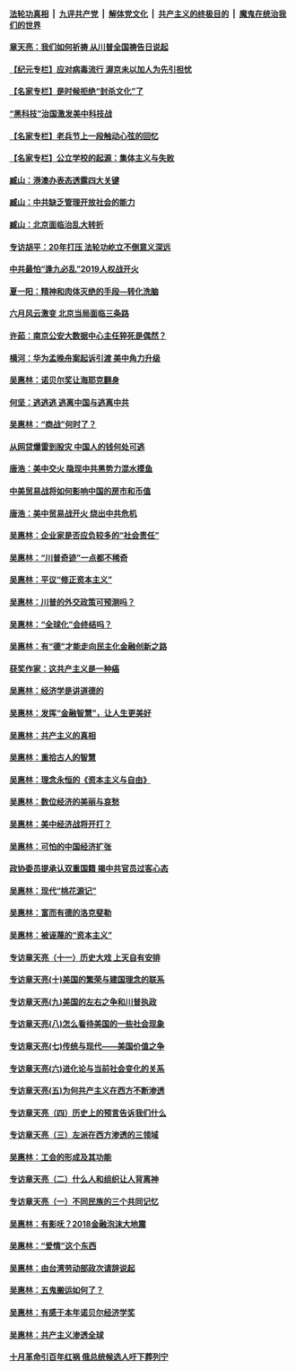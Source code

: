 

####  [法轮功真相](../../../../basic/blob/master/README.md?t=07102331) &nbsp;|&nbsp; [九评共产党](../../../../9ping.md/blob/master/README.md?t=07102331) &nbsp;|&nbsp; [解体党文化](../../../../jtdwh.md/blob/master/README.md?t=07102331)  &nbsp;|&nbsp; [共产主义的终极目的](../../../../gczydzjmd.md/blob/master/README.md?t=07102331) &nbsp;|&nbsp; [魔鬼在统治我们的世界](../../../../mgztzwmdsj.md/blob/master/README.md?t=07102331) 

#### [章天亮：我们如何祈祷 从川普全国祷告日说起](../pages/nsc423/n11944627.md?t=07102331) 

#### [【纪元专栏】应对病毒流行 渥京未以加人为先引担忧](../pages/nsc423/n11875714.md?t=07102331) 

#### [【名家专栏】是时候拒绝“封杀文化”了](../pages/nsc423/n11814093.md?t=07102331) 

#### [“黑科技”治国激发美中科技战](../pages/nsc423/n11638056.md?t=07102331) 

#### [【名家专栏】老兵节上一段触动心弦的回忆](../pages/nsc423/n11646016.md?t=07102331) 

#### [【名家专栏】公立学校的起源：集体主义与失败](../pages/nsc423/n11601833.md?t=07102331) 

#### [臧山：港澳办表态透露四大关键](../pages/nsc423/n11421628.md?t=07102331) 

#### [臧山：中共缺乏管理开放社会的能力](../pages/nsc423/n11407457.md?t=07102331) 

#### [臧山：北京面临治乱大转折](../pages/nsc423/n11406895.md?t=07102331) 

#### [专访胡平：20年打压 法轮功屹立不倒意义深远](../pages/nsc423/n11398800.md?t=07102331) 

#### [中共最怕“逢九必乱”2019人权战开火](../pages/nsc423/n11385248.md?t=07102331) 

#### [夏一阳：精神和肉体灭绝的手段—转化洗脑](../pages/nsc423/n11368250.md?t=07102331) 

#### [六月风云激变 北京当局面临三条路](../pages/nsc423/n11313668.md?t=07102331) 

#### [许茹：南京公安大数据中心主任猝死是偶然？](../pages/nsc423/n11064744.md?t=07102331) 

#### [横河：华为孟晚舟案起诉引渡 美中角力升级](../pages/nsc423/n11027230.md?t=07102331) 

#### [吴惠林：诺贝尔奖让海耶克翻身](../pages/nsc423/n10890049.md?t=07102331) 

#### [何坚：逃逃逃 逃离中国与逃离中共](../pages/nsc423/n10592891.md?t=07102331) 

#### [吴惠林：“商战”何时了？](../pages/nsc423/n10573558.md?t=07102331) 

#### [从网贷爆雷到股灾 中国人的钱何处可逃](../pages/nsc423/n10572800.md?t=07102331) 

#### [唐浩：美中交火 隐现中共黑势力混水摸鱼](../pages/nsc423/n10544040.md?t=07102331) 

#### [中美贸易战将如何影响中国的房市和币值](../pages/nsc423/n10543697.md?t=07102331) 

#### [唐浩：美中贸易战开火 烧出中共危机](../pages/nsc423/n10540126.md?t=07102331) 

#### [吴惠林：企业家是否应负较多的“社会责任”](../pages/nsc423/n10535022.md?t=07102331) 

#### [吴惠林：“川普奇迹”一点都不稀奇](../pages/nsc423/n10512808.md?t=07102331) 

#### [吴惠林：平议“修正资本主义”](../pages/nsc423/n10495724.md?t=07102331) 

#### [吴惠林：川普的外交政策可预测吗？](../pages/nsc423/n10462387.md?t=07102331) 

#### [吴惠林：“全球化”会终结吗？](../pages/nsc423/n10452838.md?t=07102331) 

#### [吴惠林：有“德”才能走向民主化金融创新之路](../pages/nsc423/n10432292.md?t=07102331) 

#### [获奖作家：这共产主义是一种癌](../pages/nsc423/n10431541.md?t=07102331) 

#### [吴惠林：经济学是讲道德的](../pages/nsc423/n10398014.md?t=07102331) 

#### [吴惠林：发挥“金融智慧”，让人生更美好](../pages/nsc423/n10375019.md?t=07102331) 

#### [吴惠林：共产主义的真相](../pages/nsc423/n10351394.md?t=07102331) 

#### [吴惠林：重拾古人的智慧](../pages/nsc423/n10337691.md?t=07102331) 

#### [吴惠林：理念永恒的《资本主义与自由》](../pages/nsc423/n10316274.md?t=07102331) 

#### [吴惠林：数位经济的美丽与哀愁](../pages/nsc423/n10292946.md?t=07102331) 

#### [吴惠林：美中经济战将开打？](../pages/nsc423/n10258825.md?t=07102331) 

#### [吴惠林：可怕的中国经济扩张](../pages/nsc423/n10219147.md?t=07102331) 

#### [政协委员提承认双重国籍 揭中共官员过客心态](../pages/nsc423/n10208809.md?t=07102331) 

#### [吴惠林：现代“桃花源记”](../pages/nsc423/n10185234.md?t=07102331) 

#### [吴惠林：富而有德的洛克斐勒](../pages/nsc423/n10142264.md?t=07102331) 

#### [吴惠林：被诬蔑的“资本主义”](../pages/nsc423/n10124816.md?t=07102331) 

#### [专访章天亮（十一）历史大戏 上天自有安排](../pages/nsc423/n10094905.md?t=07102331) 

#### [专访章天亮(十)美国的繁荣与建国理念的联系](../pages/nsc423/n10094899.md?t=07102331) 

#### [专访章天亮(九)美国的左右之争和川普执政](../pages/nsc423/n10094889.md?t=07102331) 

#### [专访章天亮(八)怎么看待美国的一些社会现象](../pages/nsc423/n10094857.md?t=07102331) 

#### [专访章天亮(七)传统与现代——美国价值之争](../pages/nsc423/n10093140.md?t=07102331) 

#### [专访章天亮(六)进化论与当前社会变化的关系](../pages/nsc423/n10092036.md?t=07102331) 

#### [专访章天亮(五)为何共产主义在西方不断渗透](../pages/nsc423/n10083620.md?t=07102331) 

#### [专访章天亮（四）历史上的预言告诉我们什么](../pages/nsc423/n10083606.md?t=07102331) 

#### [专访章天亮（三）左派在西方渗透的三领域](../pages/nsc423/n10081115.md?t=07102331) 

#### [吴惠林：工会的形成及其功能](../pages/nsc423/n10080633.md?t=07102331) 

#### [专访章天亮（二）什么人和组织让人背离神](../pages/nsc423/n10076637.md?t=07102331) 

#### [专访章天亮（一）不同民族的三个共同记忆](../pages/nsc423/n10074188.md?t=07102331) 

#### [吴惠林：有影呒？2018金融泡沫大地震](../pages/nsc423/n10040534.md?t=07102331) 

#### [吴惠林：“爱情”这个东西](../pages/nsc423/n10019423.md?t=07102331) 

#### [吴惠林：由台湾劳动部政次请辞说起](../pages/nsc423/n9979679.md?t=07102331) 

#### [吴惠林：五鬼搬运如何了？](../pages/nsc423/n9925338.md?t=07102331) 

#### [吴惠林：有感于本年诺贝尔经济学奖](../pages/nsc423/n9871883.md?t=07102331) 

#### [吴惠林：共产主义渗透全球](../pages/nsc423/n9812748.md?t=07102331) 

#### [十月革命引百年红祸 俄总统候选人吁下葬列宁](../pages/nsc423/n9810182.md?t=07102331) 

